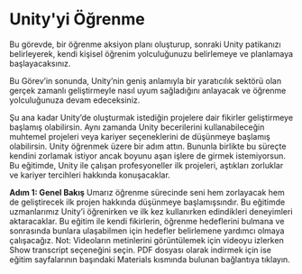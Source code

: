 # Unity'yi Öğrenme

Bu görevde, bir öğrenme aksiyon planı oluşturup, sonraki Unity patikanızı belirleyerek, kendi kişisel öğrenim yolculuğunuzu belirlemeye ve planlamaya başlayacaksınız.

Bu Görev’in sonunda, Unity’nin geniş anlamıyla bir yaratıcılık sektörü olan gerçek zamanlı geliştirmeyle nasıl uyum sağladığını anlayacak ve öğrenme yolculuğunuza devam edeceksiniz.

Şu ana kadar Unity’de oluşturmak istediğin projelere dair fikirler geliştirmeye başlamış olabilirsin. Aynı zamanda Unity becerilerini kullanabileceğin muhtemel projeleri veya kariyer seçeneklerini de düşünmeye başlamış olabilirsin. Unity öğrenmek üzere bir adım attın. Bununla birlikte bu süreçte kendini zorlamak istiyor ancak boyunu aşan işlere de girmek istemiyorsun. Bu eğitimde, Unity ile çalışan profesyoneller ilk projeleri, aştıkları zorluklar ve kariyer tercihleri hakkında konuşacaklar.

**Adım 1: Genel Bakış**
 Umarız öğrenme sürecinde seni hem zorlayacak hem de geliştirecek ilk projen hakkında düşünmeye başlamışsındır. Bu eğitimde uzmanlarımız Unity’i öğrenirken ve ilk kez kullanırken edindikleri deneyimleri aktaracaklar. Bu eğitim ile kendi fikirlerin, öğrenme hedeflerini bulmana ve sonrasında bunlara ulaşabilmen için hedefler belirlemene yardımcı olmaya çalışacağız.
Not: Videoların metinlerini görüntülemek için videoyu izlerken Show transcript seçeneğini seçin. PDF dosyası olarak indirmek için ise eğitim sayfalarının başındaki Materials kısmında bulunan bağlantıya tıklayın.
 














